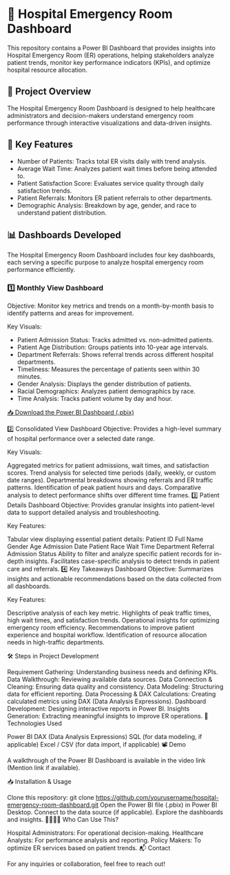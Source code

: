 # 🏥 Hospital Emergency Room Dashboard

This repository contains a Power BI Dashboard that provides insights into Hospital  Emergency Room (ER) operations, helping stakeholders analyze patient trends, monitor key performance indicators (KPIs), and optimize hospital resource allocation.

## 📌 Project Overview

The Hospital Emergency Room Dashboard is designed to help healthcare administrators and decision-makers understand emergency room performance through interactive visualizations and data-driven insights.

## 🚀 Key Features
* Number of Patients: Tracks total ER visits daily with trend analysis.
* Average Wait Time: Analyzes patient wait times before being attended to.
* Patient Satisfaction Score: Evaluates service quality through daily satisfaction trends.
* Patient Referrals: Monitors ER patient referrals to other departments.
* Demographic Analysis: Breakdown by age, gender, and race to understand patient distribution.
  
## 📊 Dashboards Developed
The Hospital Emergency Room Dashboard includes four key dashboards, each serving a specific purpose to analyze hospital emergency room performance efficiently.

### 1️⃣ Monthly View Dashboard
Objective: Monitor key metrics and trends on a month-by-month basis to identify patterns and areas for improvement.

Key Visuals:

* Patient Admission Status: Tracks admitted vs. non-admitted patients.
* Patient Age Distribution: Groups patients into 10-year age intervals.
* Department Referrals: Shows referral trends across different hospital departments.
* Timeliness: Measures the percentage of patients seen within 30 minutes.
* Gender Analysis: Displays the gender distribution of patients.
* Racial Demographics: Analyzes patient demographics by race.
* Time Analysis: Tracks patient volume by day and hour.

[📥 Download the Power BI Dashboard (.pbix)](https://github.com/your-repo-name/blob/main/dashboard.pbix?raw=true)
  
2️⃣ Consolidated View Dashboard
Objective: Provides a high-level summary of hospital performance over a selected date range.

Key Visuals:

Aggregated metrics for patient admissions, wait times, and satisfaction scores.
Trend analysis for selected time periods (daily, weekly, or custom date ranges).
Departmental breakdowns showing referrals and ER traffic patterns.
Identification of peak patient hours and days.
Comparative analysis to detect performance shifts over different time frames.
3️⃣ Patient Details Dashboard
Objective: Provides granular insights into patient-level data to support detailed analysis and troubleshooting.

Key Features:

Tabular view displaying essential patient details:
Patient ID
Full Name
Gender
Age
Admission Date
Patient Race
Wait Time
Department Referral
Admission Status
Ability to filter and analyze specific patient records for in-depth insights.
Facilitates case-specific analysis to detect trends in patient care and referrals.
4️⃣ Key Takeaways Dashboard
Objective: Summarizes insights and actionable recommendations based on the data collected from all dashboards.

Key Features:

Descriptive analysis of each key metric.
Highlights of peak traffic times, high wait times, and satisfaction trends.
Operational insights for optimizing emergency room efficiency.
Recommendations to improve patient experience and hospital workflow.
Identification of resource allocation needs in high-traffic departments.






🛠️ Steps in Project Development

Requirement Gathering: Understanding business needs and defining KPIs.
Data Walkthrough: Reviewing available data sources.
Data Connection & Cleaning: Ensuring data quality and consistency.
Data Modeling: Structuring data for efficient reporting.
Data Processing & DAX Calculations: Creating calculated metrics using DAX (Data Analysis Expressions).
Dashboard Development: Designing interactive reports in Power BI.
Insights Generation: Extracting meaningful insights to improve ER operations.
📌 Technologies Used

Power BI
DAX (Data Analysis Expressions)
SQL (for data modeling, if applicable)
Excel / CSV (for data import, if applicable)
📽️ Demo

A walkthrough of the Power BI Dashboard is available in the video link (Mention link if available).

📥 Installation & Usage

Clone this repository:
git clone https://github.com/yourusername/hospital-emergency-room-dashboard.git
Open the Power BI file (.pbix) in Power BI Desktop.
Connect to the data source (if applicable).
Explore the dashboards and insights.
👩‍⚕️👨‍⚕️ Who Can Use This?

Hospital Administrators: For operational decision-making.
Healthcare Analysts: For performance analysis and reporting.
Policy Makers: To optimize ER services based on patient trends.
📬 Contact

For any inquiries or collaboration, feel free to reach out!
